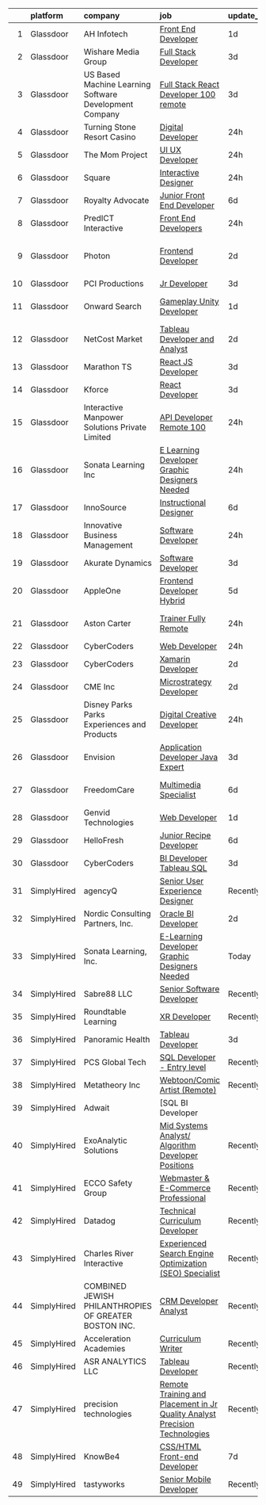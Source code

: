 

|    | platform    | company                                                | job                                                                                                                                                                                                                                                                                                                                                                                                                                                                                                                                                                                                                                                                                                                                                                                                                                                                                                                                                                                                                                                                                                                                                                                                                                                                                                                                                                                    | update_time   | location                   |
|---:|:------------|:-------------------------------------------------------|:---------------------------------------------------------------------------------------------------------------------------------------------------------------------------------------------------------------------------------------------------------------------------------------------------------------------------------------------------------------------------------------------------------------------------------------------------------------------------------------------------------------------------------------------------------------------------------------------------------------------------------------------------------------------------------------------------------------------------------------------------------------------------------------------------------------------------------------------------------------------------------------------------------------------------------------------------------------------------------------------------------------------------------------------------------------------------------------------------------------------------------------------------------------------------------------------------------------------------------------------------------------------------------------------------------------------------------------------------------------------------------------|:--------------|:---------------------------|
|  1 | Glassdoor   | AH Infotech                                            | [Front End Developer](https://www.glassdoor.com/partner/jobListing.htm?pos=125&ao=1136043&s=58&guid=0000018104485033a57f4be7e4782f5d&src=GD_JOB_AD&t=SR&vt=w&ea=1&cs=1_1582b378&cb=1653634257316&jobListingId=1007892636354&jrtk=3-0-1g424gk2or16e801-1g424gk36pkmu800-167ce93ec135df80-)                                                                                                                                                                                                                                                                                                                                                                                                                                                                                                                                                                                                                                                                                                                                                                                                                                                                                                                                                                                                                                                                                              | 1d            | Remote                     |
|  2 | Glassdoor   | Wishare Media Group                                    | [Full Stack Developer](https://www.glassdoor.com/partner/jobListing.htm?pos=111&ao=1110586&s=58&guid=0000018104485033a57f4be7e4782f5d&src=GD_JOB_AD&t=SR&vt=w&ea=1&cs=1_b64272fc&cb=1653634257313&jobListingId=1007886476731&cpc=6FC5BA77C9A4CD78&jrtk=3-0-1g424gk2or16e801-1g424gk36pkmu800-4508e494af20f0b5--6NYlbfkN0DUFWzqY9CjH7p4cvm6nAZMubdorEmTj_XqsK4LrSuzGOqsOu_LpdC_iA01lwkdT_ee6gI0LtsDEutQCgmXPUyK-6QGqQTqwIs1mw51ir7LokVnmb8ix9G26zqjJbtBb4-QMII2hXKuvTy7lWxYMWyGxJucMQFLIbx3KNIlI2M6Lu6J72n_eTMhXqu7JQlNhQqiZmK_HUqr5in1QN10Ur_zll0hKDGn4B1RgdR7X1B8mV0kegPRniO4TZp08U4pFfTyGsfKlG6rxWMi2Y62px9C_eU1I-WgOgHEpy5leojX0Ahl6nX_RV5PgnAxeF2SmcGJHk8kwvjQ8tLvuikdv2GA3gUk65COVPseV0YfcY6R8qGyzlxCYdkNTNE6a0fUwqnQzvE7v76A7NfFMoI1_p3EMeTDUulEv_NGZeBXinYxcH8mWhHy1iBgGynm3Z1i1R-4DA0uPMIGo6Nzhx5FmH4-P0EaoYoncRvz7EXOtuhbWyjfVb8i4LUuSI1cjcrWe3s%3D)                                                                                                                                                                                                                                                                                                                                                                                                                                                                                                                          | 3d            | El Monte, CA               |
|  3 | Glassdoor   | US Based Machine Learning Software Development Company | [Full Stack React Developer  100  remote ](https://www.glassdoor.com/partner/jobListing.htm?pos=103&ao=1110586&s=58&guid=0000018104485033a57f4be7e4782f5d&src=GD_JOB_AD&t=SR&vt=w&ea=1&cs=1_b286094a&cb=1653634257308&jobListingId=1007885699412&cpc=6A22310A23505C64&jrtk=3-0-1g424gk2or16e801-1g424gk36pkmu800-ddc8e17717378d8f--6NYlbfkN0CSV-gn3IqUyQ72S4DWqRNAWMOMkRukKFbbT1DZK8ueMgLdEnb96pBUgjiwA2JbuNGF0SpPxIIV7B10Cj4WLKlTt1pzhImccnjro4QjdqfPh_EcNdlNbWK3fYQw_a9ygKSY3mMBiLpWTjHQaXpX3fHXhGbYyXvDrVYDS_01Mmg_m-mkTCuoTKVb7FVSkXJChXxzUrXxYMyTxsMp3nWpXW5ytyfR3z3TaYPy9U5b4iiGIGAP8iBsMsOLfnUR73KwrcSPZ5EOLHzOiCnZPuPtV03kT5gFwer8rr0P1f4wzqO-RLH4efoPPquK3tM_79pqYTz7sgyF7Ypxm3XODqaMi288oBKqNZd2GWa-_m7efrPmeqg9YnrBMuhjbi049bWUFCRSbhGw4FoHOddAcrxBDt4T-06HOZh_XppdHDd6lFAQNtchmCkjiZCAXNRusun7nu-BwEFV1d06eOPAeNHRv4rUu7NxBVcyLYLcFgpKwgfDPOdqWT7ZEmDPwGLD3lLiAPU%3D)                                                                                                                                                                                                                                                                                                                                                                                                                                                                                                      | 3d            | Remote                     |
|  4 | Glassdoor   | Turning Stone Resort Casino                            | [Digital Developer](https://www.glassdoor.com/partner/jobListing.htm?pos=130&ao=1136043&s=58&guid=0000018104485033a57f4be7e4782f5d&src=GD_JOB_AD&t=SR&vt=w&ea=1&cs=1_9c4241a1&cb=1653634257316&jobListingId=1007895292865&jrtk=3-0-1g424gk2or16e801-1g424gk36pkmu800-05998afec15f966a-)                                                                                                                                                                                                                                                                                                                                                                                                                                                                                                                                                                                                                                                                                                                                                                                                                                                                                                                                                                                                                                                                                                | 24h           | Remote                     |
|  5 | Glassdoor   | The Mom Project                                        | [UI UX Developer](https://www.glassdoor.com/partner/jobListing.htm?pos=110&ao=1110586&s=58&guid=0000018104485033a57f4be7e4782f5d&src=GD_JOB_AD&t=SR&vt=w&cs=1_7876e8e3&cb=1653634257313&jobListingId=1007896400746&cpc=155EB9D5185558AF&jrtk=3-0-1g424gk2or16e801-1g424gk36pkmu800-11338660236dc7e5--6NYlbfkN0BDp_epf89aHDQhKpPegNJQ_ldQpEFZQsM9OcONMGxWx6pU56EKHF58QjVdAUvn2gU_Aj6odxKroJTXHQxb97KH7onjt_WMSCm8TWkvBYGXbyKwjKosRWFNe_YSlC9dY90370d8TJA6vOYh8p1K9ASuqmO8XaeRIHVJeaFeWXCNqsWLa9ng02Ge2YYMh9H22EeFd7b02SBIZTphYYAnhWUtZwFg3E4TSSy0lTeZ0ynctJfccyeYnmHOnF8LpbKeNTMx3mL8m3L842BZwPttdfNTd-DBRfFUoeE1IcJQfwnNaVWKevX1uIrbzkHt-2ivNLDmJiBAC12LOIVdTcH2PhJAlawze3H1u94OkCYx8xl89JHgSyR5h7q-AUjPSYsEt1WA_oP7mRG2HWHliMoch2XuZQPcgN4DUW49p_2ooOk_vS70m_Onm2BBM9znNB0QX9QWsTQK_wj8r4AkUH5hq-A6DlSywoPIkjUP6Lm4k2CihPTrE0XSoX0yNQAe4VDIscNEWJ_PDgLI3215OkbO4CNJ1lgzbnA0d9V1dFg6sKVje9WvSrUa4b-O_ezupzwR9v6xzzF5YtiYeQ%3D%3D)                                                                                                                                                                                                                                                                                                                                                                                                                                                      | 24h           | Remote                     |
|  6 | Glassdoor   | Square                                                 | [Interactive Designer](https://www.glassdoor.com/partner/jobListing.htm?pos=122&ao=1136043&s=58&guid=0000018104485033a57f4be7e4782f5d&src=GD_JOB_AD&t=SR&vt=w&cs=1_c8ce46ae&cb=1653634257316&jobListingId=1007896668853&jrtk=3-0-1g424gk2or16e801-1g424gk36pkmu800-40296323c81d9032-)                                                                                                                                                                                                                                                                                                                                                                                                                                                                                                                                                                                                                                                                                                                                                                                                                                                                                                                                                                                                                                                                                                  | 24h           | Austin, TX                 |
|  7 | Glassdoor   | Royalty Advocate                                       | [Junior Front End Developer](https://www.glassdoor.com/partner/jobListing.htm?pos=127&ao=1136043&s=58&guid=0000018104485033a57f4be7e4782f5d&src=GD_JOB_AD&t=SR&vt=w&ea=1&cs=1_6a72c95c&cb=1653634257316&jobListingId=1007879721747&jrtk=3-0-1g424gk2or16e801-1g424gk36pkmu800-652a2f5f61afe636-)                                                                                                                                                                                                                                                                                                                                                                                                                                                                                                                                                                                                                                                                                                                                                                                                                                                                                                                                                                                                                                                                                       | 6d            | Dallas, TX                 |
|  8 | Glassdoor   | PredICT Interactive                                    | [Front End Developers](https://www.glassdoor.com/partner/jobListing.htm?pos=128&ao=1136043&s=58&guid=0000018104485033a57f4be7e4782f5d&src=GD_JOB_AD&t=SR&vt=w&cs=1_af7626e7&cb=1653634257316&jobListingId=1007895682786&jrtk=3-0-1g424gk2or16e801-1g424gk36pkmu800-b54b521498567e71-)                                                                                                                                                                                                                                                                                                                                                                                                                                                                                                                                                                                                                                                                                                                                                                                                                                                                                                                                                                                                                                                                                                  | 24h           | Wichita, KS                |
|  9 | Glassdoor   | Photon                                                 | [Frontend Developer](https://www.glassdoor.com/partner/jobListing.htm?pos=129&ao=1136043&s=58&guid=0000018104485033a57f4be7e4782f5d&src=GD_JOB_AD&t=SR&vt=w&cs=1_3b2907c4&cb=1653634257316&jobListingId=1007891205675&jrtk=3-0-1g424gk2or16e801-1g424gk36pkmu800-67bc418544b5b329-)                                                                                                                                                                                                                                                                                                                                                                                                                                                                                                                                                                                                                                                                                                                                                                                                                                                                                                                                                                                                                                                                                                    | 2d            | Mountain View, Whatcom, WA |
| 10 | Glassdoor   | PCI Productions                                        | [Jr  Developer](https://www.glassdoor.com/partner/jobListing.htm?pos=102&ao=1110586&s=58&guid=0000018104485033a57f4be7e4782f5d&src=GD_JOB_AD&t=SR&vt=w&ea=1&cs=1_3da04a81&cb=1653634257308&jobListingId=1007886585546&cpc=036CEF58F9688075&jrtk=3-0-1g424gk2or16e801-1g424gk36pkmu800-89461f3d6c4e2eb2--6NYlbfkN0DdNONLqhA8z6QrX6vw37qu8cGScUjPKwqVQr3YAsb4-6GIOezsdmm4uwblwsPWNzQ05WrqsB5pf8k487vnCeWqG1h6NGQ10SSP_Z9MjoMsxl-prpz6eZBS5T8qyV31KIPVwdCA4mxhs8pKMpVykeUE6L8x5N5VxYXJxZDdYdLb43Mq9ZxS-awRW52-SWDBKf2DZDnDbByUx0LAabHcadebsUuUDaV04hjZmVQRUbPIk-8a1XVXj1ozEiZigtlXpj7Uq1NEKvw83XJx7AJ3YPJQ2yJwP8rvR5HYNmDYzA-cXENNtoZBTwE3qmCiQBR2BdujA1K2KV1Hx-uj8HD2QxJMXZKu5vGpxM736dW4um2ZO4Hh4gwr75o0AG-8RMkhtaEnkw_cpsJn1WRMbtyP5QIFZmxLpoZSb78ALdVCmnlCoWvfD4ou9n4uxbcIaV-le1eDw0wNnp1j6ZgwVFbYTVKc-04hx5h9bl6MtCqkYCzHgeHZnI4FkAvlfx_O8ktq89uC0vUBscP0Mg%3D%3D)                                                                                                                                                                                                                                                                                                                                                                                                                                                                                                                   | 3d            | Atmore, AL                 |
| 11 | Glassdoor   | Onward Search                                          | [Gameplay Unity Developer](https://www.glassdoor.com/partner/jobListing.htm?pos=116&ao=1110586&s=58&guid=0000018104485033a57f4be7e4782f5d&src=GD_JOB_AD&t=SR&vt=w&cs=1_de2dbd43&cb=1653634257314&jobListingId=1007892491440&cpc=FD1C1DA32C38CFA7&jrtk=3-0-1g424gk2or16e801-1g424gk36pkmu800-604ec7c89dc00296--6NYlbfkN0B7YoEZZ2QAGDyEGGmBPAUWSHc1Mt3sMCn9FehKcWA3w0R0aH9tn_iPRPZmwuOkWsw66kNGM0BlqXSZ4xyJaYDjvZgbCZWBkYIzGWY2nu3DcjBGMO3tZN6ViFnuXTmYnBqcKsGG3AjiyS8hp-XMjd9EmGDp9HruRT9WKZ-TAk8uZbsw9hhHQ3jrPUzUXjXImeiWCZWZtpAxa_gk8ziunGEyJ9fhVlrR6GyZe8lzGK7TMbWQCEnSchqxsLg9StZy5bERXb2NBEcwy7z1cjpMyPCvmo6m-_VwKrXuLDRBeugzEGlkEUgxFIuliuSAM6L9yE1Imrha-g619d61zh1u0Sd29dTxZJ-YiufL_v-XEU-QzSyt3nY8F4k0BKRwXWwzHI5687bcBBZ0YtMLxTW4WgrfiGdKR5cjdcdRdH2QprkYoYUSwcRnvB4REO3-5fOr65HVmezdhjoxXpXzrZoshcELmIM1E91zqykFMmPL2jhcdiZ9P1sWcTug_UQ9WjHZmgNMCrd2me_dy-0ihGoSd9aymRo3REiyQTri48SwuX38nPbJdkYRS_3jYLUiXOXVPy3M6ff4d6s95FY2LJoHv40icy_Mg0TYjwk6edgN8aszwb4O-LtRBD6iwg0RLTdnWxjDgs0nkLv3aXWqqyD0Ur_v7mFG897KU2AKt476rnYDItVrqmmWyiUAZXYhBkmcn9vByI2ueoMsseppu0FKxdyEkJWaUCg2b9nDir5xktCCsCeqKLScr5aFcR20c3mzKf1SXzr-sr9IaJv5UbeaOvTVWm5FcA1ctAwDSQ7sPReumutn1X5mZlknW1QVsr260ZIipLtaL0dKtOM_r1UYr-TlkqST2Du2s4RSjHNVJco4qLRAJ2MD81gcFegFPW07DmKhEW7PkMCuiIIixnl4-ZpkVb-udd2sEsflMuralrhpkA91OYbAcWxPkpqD7x5eCHh-fhWjtGI7wj2aak4dJKVqD2K1sFWHPqITfODscRNuDlQeyciK4rAi)         | 1d            | San Francisco, CA          |
| 12 | Glassdoor   | NetCost Market                                         | [Tableau Developer and Analyst](https://www.glassdoor.com/partner/jobListing.htm?pos=104&ao=1110586&s=58&guid=0000018104485033a57f4be7e4782f5d&src=GD_JOB_AD&t=SR&vt=w&ea=1&cs=1_f61e203f&cb=1653634257308&jobListingId=1007889611564&cpc=9952A63AB06E78AD&jrtk=3-0-1g424gk2or16e801-1g424gk36pkmu800-131d9d042ea2d248--6NYlbfkN0Axy-kXDHGgq88qlxf-kn59jw7jthD4WQMYh5lSWikGMwZ0UNCLspHuQsti98Pf0etdi9GiBAHjnWnFJt6PP3Ly0RZWa49Rl3_QtyGD-z1cDNC93xNHpOVU1r-zruyoXt-RAd88La9mzBCmzOc6LoEL0_JrqBtLBtXMaLYkON8KLg286b3hGoDUQkQVIhdEUyJzdUW9P1OXleeLO_6gsgT53Eu0Mv3k-Pi4IVNtP0iOPXWsUYRxB_5UCJOkm0RFJYhovx5GTQrgo9_F_gMSI4goAJl6-bBuB6tx-WrmmSLnFeQb8La7B9VKxJ45TSTN8SrNojE3WpLUKU8KM-gddrJ3pdWN7nyVosnfOPa3kfp_gGLZUe4gVHUp8J4aq9jL_5Tp6mPxzN8LYaANwtan3QrPjKoFQ7S4bKdXLpK99lnm4ZDPVqNjfacY-N8EZN0NwjtN47w0rlpJ5C6wp3QBvPz7iCgFDV-KUJwlNBYQ2qtMNbv1z_8QtxOelXocl_ZBAIwCsy2AZAoUlQ%3D%3D)                                                                                                                                                                                                                                                                                                                                                                                                                                                                                                   | 2d            | Brooklyn, NY               |
| 13 | Glassdoor   | Marathon TS                                            | [React JS Developer](https://www.glassdoor.com/partner/jobListing.htm?pos=107&ao=1110586&s=58&guid=0000018104485033a57f4be7e4782f5d&src=GD_JOB_AD&t=SR&vt=w&ea=1&cs=1_a6b7fe0c&cb=1653634257309&jobListingId=1007886399720&cpc=654405A9B1E0A9F5&jrtk=3-0-1g424gk2or16e801-1g424gk36pkmu800-f7ba3796b35679ae--6NYlbfkN0A4UUNt9VYpaaNQSy3eQpfcSg3FTgPLepfgxbbRUZJ-ZZceQfEIl5C5uJI4tfIA9beanGw8f7EJRF2ShWvsA3khLrMGX63LIAFmOpuOs8uWGWT8ZzCEbT0yYK_MCBY1DRC2wvhsjq6rXg2OsM4B78HS_xDgNpTj_CnB05yKzMK22RRpqERFvRncN-Qj5kM6PBK4G8rwIWbk4oot4_MtFQq3yclWdN0-2OG_5eVYsdkCDhh6doo-37PJgQwkseQ_dRrar4dddjIwxZ7qAuhdNG0bGMX9Qik-y4uCvDdrTdt3c4hnGqi5SEp_pqQVdvneg1_huvm-2zVYUMjW8Yhabp_A6yX-mRG_EyD1gLTpm7ApDvvAy-Q4IY62nrNNGnFDim-_GylZwFV57Hwz-KN1sy7vO87t1b-TcSmh-p8FQNB06dV-gPhgvT2vowbJwAKG2JalN5t9VA3jWT0_fQ25S7IGhBUaFdpQq6OXpPFdcOJ2ocnl-EceU8Uaaw0xOtt6z2U%3D)                                                                                                                                                                                                                                                                                                                                                                                                                                                                                                                            | 3d            | Remote                     |
| 14 | Glassdoor   | Kforce                                                 | [React Developer](https://www.glassdoor.com/partner/jobListing.htm?pos=115&ao=1110586&s=58&guid=0000018104485033a57f4be7e4782f5d&src=GD_JOB_AD&t=SR&vt=w&cs=1_b7b61626&cb=1653634257314&jobListingId=1007886954223&cpc=A65DF3A704A48F9B&jrtk=3-0-1g424gk2or16e801-1g424gk36pkmu800-769e634ca6f6d2ae--6NYlbfkN0C5IatSLh_Ak1q39eQQoPIxD737RW9NeiYGvIRXkrLjEBkC4LI6KweF0vk9JRHgKW9Dk6t5tbx67QR0uxI2KdE8STbdSuWTJ6Sl_EMyWxKcbI9U2qQcH8UTtmbs8otEVG_Or2SMD2d07MVL_uLXZ1sFTPKgkO_1wC-oMBC9S8_fH3lox3IKtZPqClmlfX3FEylwr28K_toNgsqzFfd15erSQ6QxM7bS6Y__RNK-A7RjogI8ZIOjJVMMQkI-vWaxtNFW2SJqqCPNZFT0RCSZhB9F_K4HA_xgKU685g4b09yaNCi3u_WEGdhszfLkx4_RMF97b0asym1x6P1pJxl9R6YVlCRlYmQgfHpO7jI6KGbVZNKlMGg8Hz_4D9vu2PZm5CoSjohUC9wPldBS11L_FOYhEjH4gdE65gZVxAMrPgt-CrUkRrfn4ysRLlKXV19QmOI8xsM6AT51iFS9SLslw8qCYDLl3NyYjCvYcrI4zaunDdwvmRl2f08vpC32ocJv1I5yTxxtuQZNtuTLF1L4D0SgjhYdrjDcqJ0FMBQOPubTCUw2wWOgyEevmkzE_r273GWBVHlV8ZWtV0DqtiEYe_EmTem9KmqyRFFxT0UhaEBZcA%3D%3D)                                                                                                                                                                                                                                                                                                                                                                                                                      | 3d            | Minneapolis, MN            |
| 15 | Glassdoor   | Interactive Manpower Solutions Private Limited         | [API Developer   Remote 100 ](https://www.glassdoor.com/partner/jobListing.htm?pos=106&ao=1110586&s=58&guid=0000018104485033a57f4be7e4782f5d&src=GD_JOB_AD&t=SR&vt=w&ea=1&cs=1_5e49845c&cb=1653634257309&jobListingId=1007895553972&cpc=75B6770C194DCF89&jrtk=3-0-1g424gk2or16e801-1g424gk36pkmu800-b0d1cc05132a8a23--6NYlbfkN0CcU9DIUVSMm1OTZC9P_-40zC4f5rCWQ_LwmAlgTPWbRb8M8BntMqHYKYkL34LzcT4KEGVNgjTWz1ZP4dK_c5EWhzUiADe6__nGH84i3t4hd0YRFwOOqmsKaSoX5Sqc_VMc_2t7WcVT5twPvuiTwzIpxWohN_mYzrpyqeXXglYWXycKLDAYPphHhrKEUhpU1TCyJJtIgdQ893yJ3RDx40ycOIUH7XhmPl6gyCfSFvd1fJqP89b4ua69JVA_HQ1dVLSsQatWYFNTYs5ijpD2KaSYa4P85Cp6MNiGzcawaXlRuy5EZY3ATM_4IqIrMcjV-nhRLrewWPFoln98Xq7CYiE2vJKPJYH_YjOApebidZzNAe3ih8bVjF8_qJQ9zBX-6crS-4E2a3C5RLiiVr1nnGgVu5rIkfgBFCjVNocmAaUwpP-6FEQuhWCHDLnOKpbXxHxoZ7n7IMiuS0T0igRw3vEWAPaxnd1zIDwkmCAAiv-XAwSjMb6o2DWCJE0MsLDOHZ-u40QrqMh2nA%3D%3D)                                                                                                                                                                                                                                                                                                                                                                                                                                                                                                     | 24h           | Remote                     |
| 16 | Glassdoor   | Sonata Learning  Inc                                   | [E Learning Developer Graphic Designers Needed](https://www.glassdoor.com/partner/jobListing.htm?pos=121&ao=1136043&s=58&guid=0000018104485033a57f4be7e4782f5d&src=GD_JOB_AD&t=SR&vt=w&ea=1&cs=1_b4ddc9c8&cb=1653634257315&jobListingId=1007894756360&jrtk=3-0-1g424gk2or16e801-1g424gk36pkmu800-3850526d8ceb3346-)                                                                                                                                                                                                                                                                                                                                                                                                                                                                                                                                                                                                                                                                                                                                                                                                                                                                                                                                                                                                                                                                    | 24h           | Remote                     |
| 17 | Glassdoor   | InnoSource                                             | [Instructional Designer](https://www.glassdoor.com/partner/jobListing.htm?pos=114&ao=1110586&s=58&guid=0000018104485033a57f4be7e4782f5d&src=GD_JOB_AD&t=SR&vt=w&ea=1&cs=1_fcd7a78a&cb=1653634257314&jobListingId=1007879916543&cpc=44CD5376B8534B8F&jrtk=3-0-1g424gk2or16e801-1g424gk36pkmu800-dd14571c07fbbee0--6NYlbfkN0BtpHZ3Df7TEIpIrr-Ywi_xcJtvJjwGlamiImSeGxn7jeEn-KSazZlQ9_tQIP15CCFu5WXLI6zyCY41WlnDuJT44JhLqLaPoE7vATYvIrVzpEpzBshyMi1rv7XGUTrJSBOClqL8g7gDEWOH-T0mSJllzr11BStUwbEFdDDX0WAmLXUD1flHNudeCrcgLzJ7C4Ck-Qew4SAKAMki8WwMGKcgp9DcAfoNgRswEUO_TACDhRMgl6-F35uClX4HE29zGLxeJoOU0y2J_hrKg3nXyhhoyDI0ux9S97poxhyvrhlpaDPL0ndK532gRjqEHGK-c0cR1-h0D0yHObZsoR8uBl7FPpZLzZdC5zUuuK0q_CBF-8IjUx_zvBeq5X1B4FfB1NRoa9wTFmxKV3KHzZA1ArI9mBHsun1BkfAVe-y-Nk-Fcjpgzo_9qKgAInHvPRCEc4NEzaW9Wt0f8oDeGktB0biBmQBY4uCT0XQizf4M5SsYKg%3D%3D)                                                                                                                                                                                                                                                                                                                                                                                                                                                                                                                                          | 6d            | Akron, OH                  |
| 18 | Glassdoor   | Innovative Business Management                         | [Software Developer](https://www.glassdoor.com/partner/jobListing.htm?pos=101&ao=1110586&s=58&guid=0000018104485033a57f4be7e4782f5d&src=GD_JOB_AD&t=SR&vt=w&ea=1&cs=1_164b35c1&cb=1653634257308&jobListingId=1007895203330&cpc=9BE7264F9E667C9B&jrtk=3-0-1g424gk2or16e801-1g424gk36pkmu800-4938a70829277191--6NYlbfkN0BzyIYrTMR_AjNKh_kvAG8N613gtHPANQ3sdLTkrtBd-1OnlD5VBi1-QeH-TSwBHhL4gyMkYXsRX1wrNjlwwmmHK9vRyRnRl0V3jgY7xICr4ib1XtnpGJ-BJ-fS3T92Dce_3yVjkQK_WM1IU9PO5whNXO1Ofr5uyT0LLFLyAVTH7olhQBNkMGUSkKYRgtFkNORk9DYokiA6hdyj9RpD5CSUIAVvpI5KT39-fCvIZzGv2w06wu8BbhrJu-79OgYRjM3cgQa6_F-q42U9kNVFv5m98fk3EgmuIBkJljFVkmx0bMiXDEWeypkdBWHPjAbR91m8PLiK9iM4hmNfHQSUyPjgurRJH-DqqFkzATqxo4DB7TPPZPCkDJDIrS1pvBiJ2qrRfbPQMTkojz8vrCU9hgqIxB44GN1fyGXLw7F2xFwJ8ostIoS-Cpl4pFjPgaMZuEIbg_suU1ixd68DaaUScGky-S6rTvxBkTcEmpBEo4PLJL2i5L2ptGBKN_X7klEi0tinG_BME0mwvQ%3D%3D)                                                                                                                                                                                                                                                                                                                                                                                                                                                                                                              | 24h           | Freeport, NY               |
| 19 | Glassdoor   | Akurate Dynamics                                       | [Software Developer](https://www.glassdoor.com/partner/jobListing.htm?pos=105&ao=1110586&s=58&guid=0000018104485033a57f4be7e4782f5d&src=GD_JOB_AD&t=SR&vt=w&ea=1&cs=1_42577dd9&cb=1653634257309&jobListingId=1007886313321&cpc=DE56C24FF6DEC286&jrtk=3-0-1g424gk2or16e801-1g424gk36pkmu800-fec83b4edf3e239b--6NYlbfkN0DgR1S6u_ko-J_5ejgTXPiu8w2fPX70iiLhB_C7x3-vQAFR_GvFbs0oIFz6ROQdeCT7GhyAn5HA2_SciZrpZ753L5T89UmOvlHrYhkeqJLdGoNt96KWmMqx4gtplzTnHMvha7dazJAZWGr2UNIzlSvhnQzEdyj3ALxVtr732fBOOPpa5sqJXju_j843d6YVRjEcgxVDq1DI5xRDtKc6uXmaqvSqhzeNaA5P-6rLAAHOMYyxJ_kmWmTFeNAMaNGabmNHdX78wuXv-gwCoohkKACsX0zDxh0RknNhPte05a7NbnSJMhNz6gDl0j1VU5zscP2aEDrsOI0s7-OwrnaHYZ6sjm7HiCcbRE-hzqcQE5cDSnif68xDe_ACJDIt7b1Fnu0lzJQ4_WPsJJSDc16D_illhvA-khcZolq4mI2C57Be5APOTCcg-XXD9VpaXi-ZiHI2S1IXmR5py8xPIRorJYoVDvdroRdxoB52VJ11t8NTXOiUT9YWkSQIbF7HijoTMnM%3D)                                                                                                                                                                                                                                                                                                                                                                                                                                                                                                                            | 3d            | Houston, TX                |
| 20 | Glassdoor   | AppleOne                                               | [Frontend Developer   Hybrid  ](https://www.glassdoor.com/partner/jobListing.htm?pos=119&ao=1110586&s=58&guid=0000018104485033a57f4be7e4782f5d&src=GD_JOB_AD&t=SR&vt=w&ea=1&cs=1_e7f95938&cb=1653634257315&jobListingId=1007881804288&cpc=F41FEAB56D215062&jrtk=3-0-1g424gk2or16e801-1g424gk36pkmu800-44b498532e0f4419--6NYlbfkN0Akmm0SHSm6KXMG3PLe28cvsql5ALZY-VGg2iXYcU3b0_QqRwb6uEYTLIurolMOrvwwUg8_q-FinsDStLuVlmsoHrmT8_FC2DW30MUWfzJ0l2NLJIDqs6RES9ufVNcXMLrltrlpuHbmAbLUSEkyTgk9_mSbvSccnEbxrWqg7IjsempbgZrdviXwFUYvq2Lv6DdSi1EHH2Btj1NrxaLGzmJLN8pzyhKMe1QomjeWDa6b-xsVfTo7XJ-VOqb6ls0RdbUzofBYd6qiOeY2pBov_gqXGfF19POJESqKYd8fL6eLm5yz8w-ZBE5yEWWmjxutxtn7Hd8QCprv_VmOPxk8rtzIg2cc5S6vjFElhzRsCDTBK5Xb_gAJzo5gfV491I8sBa2H3i1SSVBeyEVZxzd59Fn_GLjlVGxBSA2l3yXQM450xIpvM8pME16XZ6tarxqB3_YCO3z60kD6VDxBNezBrdZpZ9ZNqisYwfMGzNs2XNrBV7nHmTnezQpTI5LvkGlljTwPCt0M-1x17xuBEb07a20LC2P_rAR3ZzLkrerVVTWObvn5VvfaCFIDLToL_66bV2s%3D)                                                                                                                                                                                                                                                                                                                                                                                                                                                 | 5d            | Rowland Heights, CA        |
| 21 | Glassdoor   | Aston Carter                                           | [Trainer  Fully Remote ](https://www.glassdoor.com/partner/jobListing.htm?pos=113&ao=1110586&s=58&guid=0000018104485033a57f4be7e4782f5d&src=GD_JOB_AD&t=SR&vt=w&ea=1&cs=1_6459edbb&cb=1653634257314&jobListingId=1007896557375&cpc=334ABAF5D42DC775&jrtk=3-0-1g424gk2or16e801-1g424gk36pkmu800-19625a9396a9b5a0--6NYlbfkN0ChYVx_I3yfZ_JDY3EFoivtqvi_stwnZ_kRt8Dowt_l_d1ydueao4NEv8X4QANiVn_7lDAoQAc1bdicPphIBsY1kBL9h888zeA73aS89-01uXhf_EvW5Nysdry9IJHa2G9SHA8bSGzLyHs4Uy71a61ZzqlK9ItogNANzu2VF96160Xo35oEPbV4A-lLHDMsM1uAVXdbI1tVutDg_Md2HsMbybtWgTxaRHoV5ZA3ZFHezcLsW1at2MYegkdJGYebMUzTyT5FtZ7QCR-Hhp7ggBFoxbbb6f8_i_NVXrxqn1E2ek_W7ty2VDJCo1D0AAes2hoFPCzBgvf6m6Ksb54gD4HJ9ELR3ggWIV1NGjaE3We8LuMWdC-e-bv1RPNWVHk1sSHIrcs_URAdcNkZtnZqHVcH8Na2SFJSbpH2vrdZA3_WN3PpSnwzg_0f9Cho9SNvYU6pjpPSwerLWR9iyhGmkIIln0MdaRaAtj6oLc3zZYyFlCw4L17J2BrRfSXiQpXxrszTweSR2RqK1-MMoQ608sde0t30en8OT8h3Uu_iJG5E3HJjODXHFCbO9fPslk8pDx4Tq0QsMZUtz-fx_y0wXTbaaysBJnJYR47l4z99fjpgjEatS8mhteD0CQWNVuBO-k77lJmDZwFomzJTQcGJsZQr8BExSckhtAi-X8PsnICWW3c5bxBrxlBVF5lFa5di1S_bNO4z-LbAnWPDK0kCNlhwXdCW31xBu0yh7WyfWY6imd0NxtoC-ZEYeEu5IHaWOKIW9z_fF-4G7NDOkJAJ0j3jyLn0wNFC7EA3QDbK6UxgRFHhBMDuIwW_8wzRE937qq37BoAygz_QYycJfzCDrhDrErTEUZciXa-ocfXNMKgOUkXsLtlFTNBBX4sRrqXEakL9pznJF52XfkYbWpWSfw6iTEN_rj4OSnv3nlg5XQ9cT1qMTtgbJhtX-4BzLm308Pw%3D)                                                        | 24h           | Fort Lauderdale, FL        |
| 22 | Glassdoor   | CyberCoders                                            | [Web Developer](https://www.glassdoor.com/partner/jobListing.htm?pos=120&ao=1110586&s=58&guid=0000018104485033a57f4be7e4782f5d&src=GD_JOB_AD&t=SR&vt=w&ea=1&cs=1_9b35efbe&cb=1653634257316&jobListingId=1007896026099&cpc=AC285F3A3ECA6BB0&jrtk=3-0-1g424gk2or16e801-1g424gk36pkmu800-bc0232419a28ef67--6NYlbfkN0CpFJQzrgRR8WqXWK1qKKEqALWJw739KlKqr2H-MSI4eoBlI4EFrmor2FYZMP3muM3RHP4iO-l3HLcjihXftcoenxeEnlZESk5Etyd2NnWS9y3bTxkJxrsMNs9KHevFlKaY3v4E8Xohk3s50yxdh9fJRZhPE_0MAXIdqx1xTjORYWWapFHU_X4WTUE043D_K2pV-qEt3zkXZC0_KBYz8CLR-_U8gElQUgSPRpSh9LNOtTHqaR05MDLdP7Gt-sVf7wszJQGwO39sHbPCvC2TGkm4eSA3toEZ5NPMzn0qqS2dF6gu_WISv05mhzPrLq4ThrEKRbwSHjnhJ0m37E6EQYaaf2K-isDvz9IVbGX7vUqW4Ez-sHe5DjBvg_-HNB8rpzCARAysxNE5nbyfqrw7s-m9QClK3CP29HPbtJGacyx8GPzzd9UVLZJq8gKdLtzan4akBZnHHwkqSo5R5s5Ph-8rjIENm4N_R51Ww70sLeJPzEBJcZAEZ2ftnZHPb6pO8kz_EhV7-uQk7OMXgqYAvVWJDaaokEd4K9fpSSAzQV3-pgjPKsL-AeduWnGCBSxNPLz4-hzR7lHmuZQ8T4Y9twnWt59W8FDZU5kHMBO7jhTyN7MZfdmflYSw5fPoMRTxUSPo9y3eZRcpUEQTcbveCaStl0qNOI8lNcC5PrGZCMaFLdVEqEEtEFaW2Bf-VkdpsCHDL_pd917a_yFs25mGwQncVoRvST9lQMjR09OTYwILhjx63cYmx_ebSff3B2t0WdIofPp09wRL4AZ3qBWyaLgjDeplggVfuQz4uAryiNjfAF21zlj_acBhoc2lh8qspd-o6cQzw67Jwzw6ND37UmBrpIwRlMs8C93-m92WqJ_3P58DPmRXV7-JvN1X2cYXAB5mf9cbFsfIHRMdNk_p-7W0I4N-HbVA88d_lu_FfpUJ7QNSjqK5SHYQpBoGUUJDX_BB3IFirgolxT76EPOpq-tUMrJ_prHecHsJP9hdjDiERPTjlGYSLt6H8O3k8BiVuFI%3D) | 24h           | Holland, MI                |
| 23 | Glassdoor   | CyberCoders                                            | [Xamarin Developer](https://www.glassdoor.com/partner/jobListing.htm?pos=118&ao=1110586&s=58&guid=0000018104485033a57f4be7e4782f5d&src=GD_JOB_AD&t=SR&vt=w&ea=1&cs=1_aeb0eb33&cb=1653634257315&jobListingId=1007889346745&cpc=F4EED0218A761C36&jrtk=3-0-1g424gk2or16e801-1g424gk36pkmu800-74f57366f750fa15--6NYlbfkN0CpFJQzrgRR8WqXWK1qKKEqALWJw739KlKqr2H-MSI4eoBlI4EFrmor2FYZMP3muM3q8CJThxyMk3eNYClbrecLrpHK1KjEY79uVG5u5Xjf0EYDL_1_4mGRD3fY08GuWYIXBBQGMbAZS4ZhHR8z4Py_3SRiAmIrIhg2_lr3uedzB3roifXaG451yig6grPvwVYNYGgKy0AKdnPN5cKcDvpbjhgDw6BuruoKLRj2sNKxnOqIjNQdOBBeQ4gl7Zmb_SpIM6Miv4Joy6KdhHdKnHT--RViGnVQPgLUsh4w9cJCIS35dxE-En1T_M45nE-Q36b5Er0OmOGu-xdNcYJXQU_glpUNBcj7qr3WzNVHyPuPYpeDoQBPy-M2nvCiRUjIppv-7_KMhUkFW_cTWD9bOgfjG0swCVnYR_oIi3gEDULvLI7mprhmETebxpoV6akonZ-jHKtl1OkINaqEnOjsg26u0PCc7-LoocjpMHvTbI9G-IjbVO4wggAtYED3IMxPTpZbkmi72reO9eyBZhhTM9yaUqxk0AQFelQDRSRanp-rULAceb14KChnzg9wzjUy8iX2BixAk6KcdaK84ZydbKNMlnJ8SavWC4m2sqBNT_n5SaeWCvdBuCbn3PMBdDfaS11KN25IEjegN4CW0OaYyYeBw4iymstwND4D3-4mgxL1-IbUwJKIPHjxqwC3IC03lTpxm3GrQ0NfnENY81btMs_d8yHJItkjoDmkRspnGAHsQs8VBixGUOaH7E7LOU1QIoT2ZeneOsbSCKUQLO6b7ViN3ag-YR6bbLd9Ruq9CvkZ8YxYWc8cv_mrjU1GUMt6q1ZjhuibCMW8oPuoC4mF0_dpKKE6kZFD0n6nGn4luGRY85_67TnG4RT6krPT5qBvd9WsPHKxlgceKZHoe_rjYRd6DensUPJtrJFt07BOO1UwlrdsQJ0a8hlJCONRDc1AWYWIXt3qL6YNzYTRMIZW4Sb5HfAWrclAwfU%3D)                             | 2d            | Ponte Vedra Beach, FL      |
| 24 | Glassdoor   | CME  Inc                                               | [Microstrategy Developer](https://www.glassdoor.com/partner/jobListing.htm?pos=126&ao=1136043&s=58&guid=0000018104485033a57f4be7e4782f5d&src=GD_JOB_AD&t=SR&vt=w&cs=1_46cdbc69&cb=1653634257316&jobListingId=1007889304310&jrtk=3-0-1g424gk2or16e801-1g424gk36pkmu800-32542c8a729af202-)                                                                                                                                                                                                                                                                                                                                                                                                                                                                                                                                                                                                                                                                                                                                                                                                                                                                                                                                                                                                                                                                                               | 2d            | Hicksville, NY             |
| 25 | Glassdoor   | Disney Parks Parks  Experiences and Products           | [Digital Creative Developer ](https://www.glassdoor.com/partner/jobListing.htm?pos=109&ao=1110586&s=58&guid=0000018104485033a57f4be7e4782f5d&src=GD_JOB_AD&t=SR&vt=w&cs=1_6a09bee4&cb=1653634257309&jobListingId=1007895985378&cpc=A65DF3A704A48F9B&jrtk=3-0-1g424gk2or16e801-1g424gk36pkmu800-b3f4f6125450e186--6NYlbfkN0DAFTyt7pbDCC2JPO79CSdi1dIb81yjczP5qsKcZIxgiRd1qisRd4re16D_VG3-wzVt0-0D5x6rmtBGr4fcrdGMPrXIqYS9QN84E7GoE_vd9uQYyZeCvRmWem4hFSPrIOp-Y_G34WNwT_RY6EDLytR988EEefsfq4g60pPoG6E0B-DoPQynQhjSyIF7xp4fCjdpAEW82ppMLAHxFTa3uykzEI-m_UQRhLo35FMRL8X7Am-laeb6wcso0XlP3pbMapeiKWd9E_WBx8a23Yi3ojhFY0XMIo8lkn9JzW2OF0IDPUIdRcLYtnEEdrBz96QqFPevaobUiddU-JaoI21SkQdfcjXFcFmZu7WU-fE02ikFxTp4nvgJHE-XuNa66ug20dvVMytqEDx1cj1ylGX9tg6CeUTMcIerNUryvbdToQNvxI9ZzXp5D23N)                                                                                                                                                                                                                                                                                                                                                                                                                                                                                                                                                                                                      | 24h           | Boston, MA                 |
| 26 | Glassdoor   | Envision                                               | [Application Developer  Java  Expert](https://www.glassdoor.com/partner/jobListing.htm?pos=112&ao=1110586&s=58&guid=0000018104485033a57f4be7e4782f5d&src=GD_JOB_AD&t=SR&vt=w&ea=1&cs=1_23aab7e5&cb=1653634257314&jobListingId=1007886769496&cpc=F41FEAB56D215062&jrtk=3-0-1g424gk2or16e801-1g424gk36pkmu800-df2aecdbea3fc9db--6NYlbfkN0A13XXEAKoVsy1UjAxA2tJa37vkRdGHJdX4gYp8IY3tTmYzW1bJSme2hYNNXIkltTYdhM6h8QXZx8gNAeAVbZ8E4DwuPrPs16ssQjBia4XGx20zDwnwP8Ygumc_9d1IORBbKTtH0ajAQhqq7Pwln8086DqhYYm73f9d1PdOLmOYOgniNPSNTeYhhTTJpZobF564Qs_R9t38pCvcscoLAhdfz0cQmVM7qLO5VFYex2jfFMfvvkX9ecHw3VHLtT0qiJoDPScHlilHdPxu2r3yaNCvAcQju_egj1nktju7WAwupF8O_zBJuW3iHy82n2fGakGber_JFAFZMYmf4Oxs8ESBmUQV9nATqNTFjJq0ASvbBppxqC7AgrCXZB6odpNW05xnSGr9zQrkjCvRD8eDTkfG2ODIkjXIZf3uGtdcmT9nkdAtNHnkZXNjNotwYDrKicpOYCaSG8ffZr0NLYSq5aZisH9IGPoB_kjocjMpp_K-Xz3AUkcV9SHGUqgeaPHOELb7lb7ozadNy4ecux9emcSa6rdVgrZcZhuxerR4PSxpemOXrrJdKtWHTMlcF_Ttxl9M18S6rROIng%3D%3D)                                                                                                                                                                                                                                                                                                                                                                                                                             | 3d            | Remote                     |
| 27 | Glassdoor   | FreedomCare                                            | [Multimedia Specialist](https://www.glassdoor.com/partner/jobListing.htm?pos=108&ao=1110586&s=58&guid=0000018104485033a57f4be7e4782f5d&src=GD_JOB_AD&t=SR&vt=w&ea=1&cs=1_39733907&cb=1653634257313&jobListingId=1007880152710&cpc=6BF42D0955AE9A34&jrtk=3-0-1g424gk2or16e801-1g424gk36pkmu800-d474d97d56835ad4--6NYlbfkN0C8qskvBm9slw7JirND0zgjW8TjszeTNKjUC66ZnFzGphzlZKLm_zKns29cF9dx4WOVQVuMV4DSS0Bfn7gSfKaExYk7dzUwOjzjUPuA_3PCp2mupJZ5DghfMY-bvEOBV1rq1lZOBCQtdPujT8vZac731UNcGJ7ZDYFGuFBLvUKmby0bR42tVR1RZdAoZyvdbhplS2pNdBH36Oz0uPgnVHXT3jyIIYzrCqzoYPmdicc1vMGYiOruqNHEo5lcx6PxXIWUXfX-wz9O8TBwlhNwzOTSiEFc1SCGKlf22eTMmTDHlPhBamrjSCAl3yt3nE1zlG-ul0sm0keyGcXhDVek3jGBVQrgxrS495Txn2v2IZgNfZlcYPtZ0Xu5BJhlXRORr1iKPmeB5BrBFUFzi5_SIX-AYlk317EOkPhyp19V-XLwSROmt-I4FfOcvKigAe_Mkzh75iDsKG1wcw%3D%3D)                                                                                                                                                                                                                                                                                                                                                                                                                                                                                                                                                                           | 6d            | Lake Success, NY           |
| 28 | Glassdoor   | Genvid Technologies                                    | [Web Developer](https://www.glassdoor.com/partner/jobListing.htm?pos=123&ao=1136043&s=58&guid=0000018104485033a57f4be7e4782f5d&src=GD_JOB_AD&t=SR&vt=w&ea=1&cs=1_93c2a47d&cb=1653634257316&jobListingId=1007891732112&jrtk=3-0-1g424gk2or16e801-1g424gk36pkmu800-1ef93b282ed6bd78-)                                                                                                                                                                                                                                                                                                                                                                                                                                                                                                                                                                                                                                                                                                                                                                                                                                                                                                                                                                                                                                                                                                    | 1d            | Washington, TX             |
| 29 | Glassdoor   | HelloFresh                                             | [Junior Recipe Developer](https://www.glassdoor.com/partner/jobListing.htm?pos=124&ao=1136043&s=58&guid=0000018104485033a57f4be7e4782f5d&src=GD_JOB_AD&t=SR&vt=w&ea=1&cs=1_bbf62f8a&cb=1653634257316&jobListingId=1007880231185&jrtk=3-0-1g424gk2or16e801-1g424gk36pkmu800-875ed2ea5f7e8478-)                                                                                                                                                                                                                                                                                                                                                                                                                                                                                                                                                                                                                                                                                                                                                                                                                                                                                                                                                                                                                                                                                          | 6d            | New York, NY               |
| 30 | Glassdoor   | CyberCoders                                            | [BI Developer  Tableau SQL](https://www.glassdoor.com/partner/jobListing.htm?pos=117&ao=1110586&s=58&guid=0000018104485033a57f4be7e4782f5d&src=GD_JOB_AD&t=SR&vt=w&ea=1&cs=1_a16d664f&cb=1653634257315&jobListingId=1007886407238&cpc=32EE424DE2B657EB&jrtk=3-0-1g424gk2or16e801-1g424gk36pkmu800-5374d43a1bf5998a--6NYlbfkN0CpFJQzrgRR8WqXWK1qKKEqALWJw739KlKqr2H-MSI4eoBlI4EFrmor2FYZMP3muM2SfiZQKtD6ZnErkNXKHWA34KsQMDjztJ8rk9blSRP3SmHhZWVbvKSuRl-hM4zaKoKEwOoMRU2NfEN0nLGB7DLK7gjpeUP0T6B3fac42KEW5cGt1P6wKaHUUo4PioZo8K88oSlO4PMp9ZNONK2UUMbwtpTrkyVELnDHc2KXDj9NcGfMe87G-BDO17kHLD73MEnXmMBWOPaUQ4QnRzOuyjkLiqxV3JfybrMTdKyfIfNMowHgOo7X12KA6N1e0kUtVJodo6oaP4mviz2N0ZdJ-ghTfNz7OyOIOUe66_wCY1ATMOarB3EmNEFGGY7nDCwzQKUTsVB5iEB1SuX5oY2ms_TDVDd9UiWTagXjRu6ClF4nquVnT8M9KTcbFbOuXO0cNqcNQeifhUOiHe6gXNOGZ7Mb0sEJMnnu2QA8_PHhH8MmsS4UgqtcFrTlAI-ReSA6qbO9zPBbXa09gVH1gX7jrV30kgmtRAXgWqyhvsgk1F9CewjTjSAMLwwg-nJoGQQ7roFUcGU-NvpX0eDmPgPKKlY6tw04cb-CYhSCrgAibEzGr9Ihnqa6XAypquUM6BXtvEMA1eMW-nmWI-nmJHqeDpt5MwVqilp4i17BweWNgUASYJI9_dhfHhGcaw2_14LP4J-q5gkzl8AqY7r7vf6syseEV2H9w1erVI_Fmoogq72bFje_a_kHjEEjRlS9pTr2AiuynM4sQdaCi5cmVxS-wRyp8SGpA-AMkWG-ah2MXLfu_Xicvnsq7vL_hRTXfZuVcvKIKmYwICFZ51zsAPbPc_pvvbbQx5cAJ-ng3vWjcueXk2Sk77e42CzGv0nGiVsiwoSwFhK4EYswBuhRd3dk060U5-YNX44aePCv7tCkEX7okKpGra5VkszcUEp4Mt9inge9Jej3IPDiCl_avZNmlYclMHe3N8GGWGU%3D)                     | 3d            | Tempe, AZ                  |
| 31 | SimplyHired | agencyQ                                                | [Senior User Experience Designer](https://www.simplyhired.com/job/cIDtvicOoH53aMYEP0Ljm-akwv5PTKqGSpFWDKdyocaD4666RjrRkA?q=interactive+developer)                                                                                                                                                                                                                                                                                                                                                                                                                                                                                                                                                                                                                                                                                                                                                                                                                                                                                                                                                                                                                                                                                                                                                                                                                                      | Recently      | Bethesda, MD               |
| 32 | SimplyHired | Nordic Consulting Partners, Inc.                       | [Oracle BI Developer](https://www.simplyhired.com/job/kxPhopVdUYlcMzVYfkxgdOH1Kkh2ngMUwr1hU0Jg3NfgNquyz368Yg?q=interactive+developer)                                                                                                                                                                                                                                                                                                                                                                                                                                                                                                                                                                                                                                                                                                                                                                                                                                                                                                                                                                                                                                                                                                                                                                                                                                                  | 2d            | Remote                     |
| 33 | SimplyHired | Sonata Learning, Inc.                                  | [E-Learning Developer Graphic Designers Needed](https://www.simplyhired.com/job/TeOp_OrT6WJHKtS9nJO2bEVOdUxqEykGbF3qqn-283MwEQytUgS1IA?q=interactive+developer)                                                                                                                                                                                                                                                                                                                                                                                                                                                                                                                                                                                                                                                                                                                                                                                                                                                                                                                                                                                                                                                                                                                                                                                                                        | Today         | Remote                     |
| 34 | SimplyHired | Sabre88 LLC                                            | [Senior Software Developer](https://www.simplyhired.com/job/3xei2ZXE1pFPylH1ARZlXzNCpQEHrjlEf5JL33G_UGUAEDUYpuuOnA?q=interactive+developer)                                                                                                                                                                                                                                                                                                                                                                                                                                                                                                                                                                                                                                                                                                                                                                                                                                                                                                                                                                                                                                                                                                                                                                                                                                            | Recently      | Washington, DC             |
| 35 | SimplyHired | Roundtable Learning                                    | [XR Developer](https://www.simplyhired.com/job/qvFIadB82qmPKcwbS-Su0yZRi4ORLl-D343HzeTnEbsndyKhfpbK4Q?q=interactive+developer)                                                                                                                                                                                                                                                                                                                                                                                                                                                                                                                                                                                                                                                                                                                                                                                                                                                                                                                                                                                                                                                                                                                                                                                                                                                         | Recently      | Chagrin Falls, OH          |
| 36 | SimplyHired | Panoramic Health                                       | [Tableau Developer](https://www.simplyhired.com/job/Kn4Q6PxlsZhU5lS5lCfj2cZ6UwOyMr2Olp2eipt9v8crgV7EmSS6eQ?q=interactive+developer)                                                                                                                                                                                                                                                                                                                                                                                                                                                                                                                                                                                                                                                                                                                                                                                                                                                                                                                                                                                                                                                                                                                                                                                                                                                    | 3d            | Tempe, AZ                  |
| 37 | SimplyHired | PCS Global Tech                                        | [SQL Developer - Entry level](https://www.simplyhired.com/job/iahfDJfAT-17b-x8gSh_2EW151owSTU-ZFHEGCxlQAfVKWf_sr5DYA?q=interactive+developer)                                                                                                                                                                                                                                                                                                                                                                                                                                                                                                                                                                                                                                                                                                                                                                                                                                                                                                                                                                                                                                                                                                                                                                                                                                          | Recently      | Washington, DC             |
| 38 | SimplyHired | Metatheory Inc                                         | [Webtoon/Comic Artist (Remote)](https://www.simplyhired.com/job/3nYCJFPFSVsmRpv_TlLlRrsPc40lXQfpZG74zVf4x5OsN_VqFc7nrg?q=interactive+developer)                                                                                                                                                                                                                                                                                                                                                                                                                                                                                                                                                                                                                                                                                                                                                                                                                                                                                                                                                                                                                                                                                                                                                                                                                                        | Recently      | California                 |
| 39 | SimplyHired | Adwait                                                 | [SQL BI Developer || Fulltime Position || Arizona Locals](https://www.simplyhired.com/job/kPUIOcc13ZDdp6X2lD-FGKn8OzdiuRb6K6NSAdER3EU32Igr1s35Zw?q=interactive+developer)                                                                                                                                                                                                                                                                                                                                                                                                                                                                                                                                                                                                                                                                                                                                                                                                                                                                                                                                                                                                                                                                                                                                                                                                              | 10d           | Glendale, AZ               |
| 40 | SimplyHired | ExoAnalytic Solutions                                  | [Mid Systems Analyst/ Algorithm Developer Positions](https://www.simplyhired.com/job/37MIWjlXntLgc_wJM5Gzcdn7kMqOFsP-Bm0hxUZ6SVIWSi5tyvfBMA?q=interactive+developer)                                                                                                                                                                                                                                                                                                                                                                                                                                                                                                                                                                                                                                                                                                                                                                                                                                                                                                                                                                                                                                                                                                                                                                                                                   | Recently      | Huntsville, AL             |
| 41 | SimplyHired | ECCO Safety Group                                      | [Webmaster & E-Commerce Professional](https://www.simplyhired.com/job/Eis_eQzujD-0VqGd4cWH7_Zog5RuoP6kJescPkierQ7_taP_BL8ylw?q=interactive+developer)                                                                                                                                                                                                                                                                                                                                                                                                                                                                                                                                                                                                                                                                                                                                                                                                                                                                                                                                                                                                                                                                                                                                                                                                                                  | Recently      | Boise, ID                  |
| 42 | SimplyHired | Datadog                                                | [Technical Curriculum Developer](https://www.simplyhired.com/job/7AsvpxNMSBKkimZBLfLlfQpaLAzckREaPgbshD7TS7uT_RLJGuB7iw?q=interactive+developer)                                                                                                                                                                                                                                                                                                                                                                                                                                                                                                                                                                                                                                                                                                                                                                                                                                                                                                                                                                                                                                                                                                                                                                                                                                       | Recently      | New York, NY               |
| 43 | SimplyHired | Charles River Interactive                              | [Experienced Search Engine Optimization (SEO) Specialist](https://www.simplyhired.com/job/AngXwNXiYlIk_7SEhG_0lR0JMRIVabO6wolOJaiSGEItdkRIATgILA?q=interactive+developer)                                                                                                                                                                                                                                                                                                                                                                                                                                                                                                                                                                                                                                                                                                                                                                                                                                                                                                                                                                                                                                                                                                                                                                                                              | Recently      | Lowell, MA                 |
| 44 | SimplyHired | COMBINED JEWISH PHILANTHROPIES OF GREATER BOSTON INC.  | [CRM Developer Analyst](https://www.simplyhired.com/job/RKcUuJmQTkhcOk-HDVcteNsnzRUacAAKBcd_dTtSMNfyJh3OMuetYw?q=interactive+developer)                                                                                                                                                                                                                                                                                                                                                                                                                                                                                                                                                                                                                                                                                                                                                                                                                                                                                                                                                                                                                                                                                                                                                                                                                                                | Recently      | Boston, MA                 |
| 45 | SimplyHired | Acceleration Academies                                 | [Curriculum Writer](https://www.simplyhired.com/job/iYrOyUaw-mgAeGM8JcA2JCQ6xmw7rdK3zqiu4Fs-PDFDn2G8i4R6oA?q=interactive+developer)                                                                                                                                                                                                                                                                                                                                                                                                                                                                                                                                                                                                                                                                                                                                                                                                                                                                                                                                                                                                                                                                                                                                                                                                                                                    | Recently      | Chicago, IL                |
| 46 | SimplyHired | ASR ANALYTICS LLC                                      | [Tableau Developer](https://www.simplyhired.com/job/JY2ojXd2Y6y5qwRCBzSAngnoclqWfewYRT0FhMgxUBm-GV4H3wA_uQ?q=interactive+developer)                                                                                                                                                                                                                                                                                                                                                                                                                                                                                                                                                                                                                                                                                                                                                                                                                                                                                                                                                                                                                                                                                                                                                                                                                                                    | Recently      | Phoenix, AZ                |
| 47 | SimplyHired | precision technologies                                 | [Remote Training and Placement in Jr Quality Analyst Precision Technologies](https://www.simplyhired.com/job/D3SO8W6AztROidGRqgDhLVJ2G516VbLhHGhZAtN2MBVPdKY_1DaJuQ?q=interactive+developer)                                                                                                                                                                                                                                                                                                                                                                                                                                                                                                                                                                                                                                                                                                                                                                                                                                                                                                                                                                                                                                                                                                                                                                                           | Recently      | Remote                     |
| 48 | SimplyHired | KnowBe4                                                | [CSS/HTML Front-end Developer](https://www.simplyhired.com/job/FxmSxz_pubwFjHw5PxtmeAql1uaGF-zCe-lCNlM562zFZTEbyesv9Q?q=interactive+developer)                                                                                                                                                                                                                                                                                                                                                                                                                                                                                                                                                                                                                                                                                                                                                                                                                                                                                                                                                                                                                                                                                                                                                                                                                                         | 7d            | Clearwater, FL             |
| 49 | SimplyHired | tastyworks                                             | [Senior Mobile Developer](https://www.simplyhired.com/job/m0-1opOv4lnq5coMb2wy6C00QSeWyOd1XVojf306FxqXSTqvgRiSEw?q=interactive+developer)                                                                                                                                                                                                                                                                                                                                                                                                                                                                                                                                                                                                                                                                                                                                                                                                                                                                                                                                                                                                                                                                                                                                                                                                                                              | Recently      | Chicago, IL                |
